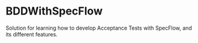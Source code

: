 # BDDWithSpecFlow

Solution for learning how to develop Acceptance Tests with SpecFlow, and its different features.

